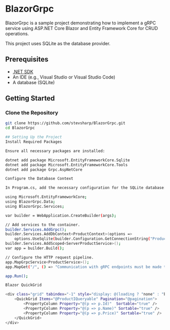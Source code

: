 # BlazorGrpc

BlazorGrpc is a sample project demonstrating how to implement a gRPC service using ASP.NET Core Blazor and Entity Framework Core for CRUD operations. 

This project uses SQLite as the database provider.

## Prerequisites

- [.NET SDK](https://dotnet.microsoft.com/download)
- An IDE (e.g., Visual Studio or Visual Studio Code)
- A database (SQLite)

## Getting Started

### Clone the Repository

```bash
git clone https://github.com/stevsharp/BlazorGrpc.git
cd BlazorGrpc

## Setting Up the Project
Install Required Packages

Ensure all necessary packages are installed:

dotnet add package Microsoft.EntityFrameworkCore.Sqlite
dotnet add package Microsoft.EntityFrameworkCore.Tools
dotnet add package Grpc.AspNetCore

Configure the Database Context

In Program.cs, add the necessary configuration for the SQLite database:

using Microsoft.EntityFrameworkCore;
using BlazorGrpc.Data;
using BlazorGrpc.Services;

var builder = WebApplication.CreateBuilder(args);

// Add services to the container.
builder.Services.AddGrpc();
builder.Services.AddDbContext<ProductContext>(options =>
    options.UseSqlite(builder.Configuration.GetConnectionString("ProductContext") ?? "Data Source=products.db"));
builder.Services.AddScoped<ServerProductService>();
var app = builder.Build();

// Configure the HTTP request pipeline.
app.MapGrpcService<ProductService>();
app.MapGet("/", () => "Communication with gRPC endpoints must be made through a gRPC client.");

app.Run();

Blazor QuickGrid

<div class="grid" tabindex="-1" style="display: @(loading ? "none" : "block")">
    <QuickGrid Items="@ProductIQueryable" Pagination="@pagination">
        <PropertyColumn Property="@(p => p.Id)"  Sortable="true" />
        <PropertyColumn Property="@(p => p.Name)" Sortable="true" />
        <PropertyColumn Property="@(p => p.Price)" Sortable="true" />
    </QuickGrid>
</div>
